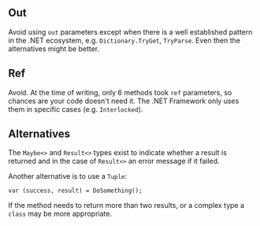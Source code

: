 
## Out
Avoid using `out` parameters except when there is a well established pattern in the .NET ecosystem, e.g. `Dictionary.TryGet`, `TryParse`. Even then the alternatives might be better.

## Ref
Avoid. At the time of writing, only 6 methods took `ref` parameters, so chances are your code doesn't need it. The .NET Framework only uses them in specific cases (e.g. `Interlocked`).

## Alternatives

The `Maybe<>` and `Result<>` types exist to indicate whether a result is returned and in the case of `Result<>` an error message if it failed.

Another alternative is to use a `Tuple`:

```
var (success, result) = DoSomething();
```

If the method needs to return more than two results, or a complex type a `class` may be more appropriate.